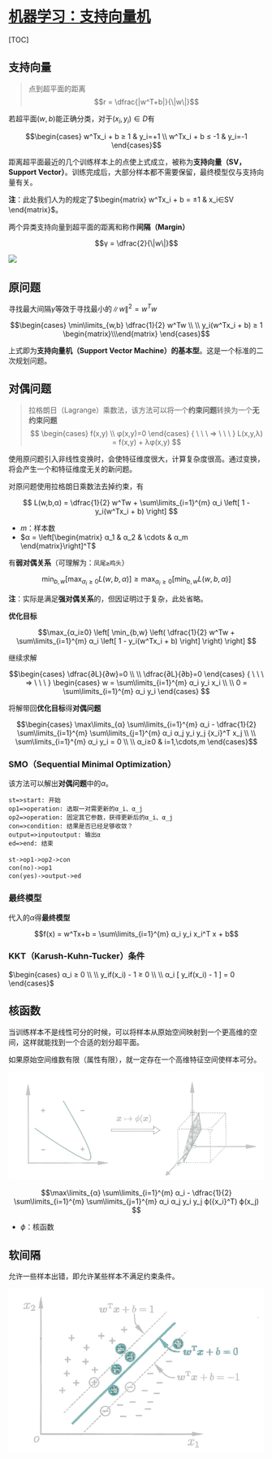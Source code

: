 <link rel='stylesheet' href='../../style/index.css'>
<script src='../../style/index.js'></script>

# [机器学习：支持向量机](./index.html)

[TOC]

## 支持向量

>点到超平面的距离
>$$r = \dfrac{|w^T+b|}{\|w\|}$$

若超平面$(w,b)$能正确分类，对于$(x_i,y_i)∈D$有

$$\begin{cases}
    w^Tx_i + b ≥  1 & y_i=+1
\\  w^Tx_i + b ≤ -1 & y_i=-1
\end{cases}$$

距离超平面最近的几个训练样本上的点使上式成立，被称为**支持向量（SV，Support Vector）**。训练完成后，大部分样本都不需要保留，最终模型仅与支持向量有关。

**注**：此处我们人为的规定了$\begin{matrix}
    w^Tx_i + b = ±1 & x_i∈SV
\end{matrix}$。

两个异类支持向量到超平面的距离和称作**间隔（Margin）**

$$γ = \dfrac{2}{\|w\|}$$

![](./images/svm_γ.png)

## 原问题

寻找最大间隔$γ$等效于寻找最小的$\|w\|^2 = w^Tw$

$$\begin{cases}
    \min\limits_{w,b} \dfrac{1}{2} w^Tw
\\
\\  y_i(w^Tx_i + b) ≥ 1 \begin{matrix}\\\end{matrix}
\end{cases}$$

上式即为**支持向量机（Support Vector Machine）的基本型**。这是一个标准的二次规划问题。

## 对偶问题

>拉格朗日（Lagrange）乘数法，该方法可以将一个**约束问题**转换为一个**无约束问题**
>$$
    \begin{cases}
        f(x,y)
    \\  φ(x,y)=0
    \end{cases}
    { \ \ \ ⇒ \ \ \ }
    L(x,y,λ) = f(x,y) + λφ(x,y)
$$

使用原问题引入非线性变换时，会使特征维度很大，计算复杂度很高。通过变换，将会产生一个和特征维度无关的新问题。

对原问题使用拉格朗日乘数法去掉约束，有

$$
    L(w,b,α) = 
        \dfrac{1}{2} w^Tw + 
        \sum\limits_{i=1}^{m} α_i \left[
            1 - y_i(w^Tx_i + b)
        \right]
$$

- $m$：样本数
- $α = \left[\begin{matrix}
    α_1 & α_2 & \cdots & α_m
\end{matrix}\right]^T$

有**弱对偶关系**（可理解为：`凤尾≥鸡头`）

$$
    \min_{b,w} \left[
        \max_{α_i≥0} L(w,b,α)
    \right]
    ≥
    \max_{α_i≥0} \left[
         \min_{b,w} L(w,b,α)
    \right]
$$

**注**：实际是满足**强对偶关系**的，但因证明过于复杂，此处省略。

**优化目标**

$$\max_{α_i≥0} \left[
    \min_{b,w} \left(
        \dfrac{1}{2} w^Tw + 
        \sum\limits_{i=1}^{m} α_i \left[
            1 - y_i(w^Tx_i + b)
        \right]
    \right)
\right]
$$

继续求解

$$\begin{cases}
    \dfrac{∂L}{∂w}=0
\\
\\  \dfrac{∂L}{∂b}=0
\end{cases}
{ \ \ \ ⇒ \ \ \ }
\begin{cases}
    w = \sum\limits_{i=1}^{m} α_i y_i x_i
\\
\\  0 = \sum\limits_{i=1}^{m} α_i y_i
\end{cases} 
$$

将解带回**优化目标**得**对偶问题**

$$\begin{cases}
    \max\limits_{α}
        \sum\limits_{i=1}^{m} α_i
        -
        \dfrac{1}{2} \sum\limits_{i=1}^{m} \sum\limits_{j=1}^{m}
            α_i α_j y_i y_j {x_i}^T x_j
\\
\\  \sum\limits_{i=1}^{m} α_i y_i = 0
\\
\\  α_i≥0 & i=1,\cdots,m
\end{cases}$$

### SMO（Sequential Minimal Optimization）

该方法可以解出**对偶问题**中的$α$。

```flow
st=>start: 开始
op1=>operation: 选取一对需更新的α_i、α_j
op2=>operation: 固定其它参数，获得更新后的α_i、α_j
con=>condition: 结果是否已经足够收敛？
output=>inputoutput: 输出α
ed=>end: 结束

st->op1->op2->con
con(no)->op1
con(yes)->output->ed
```

### 最终模型

代入的$α$得**最终模型**

$$f(x) = w^Tx+b = \sum\limits_{i=1}^{m} α_i y_i x_i^T x + b$$

### KKT（Karush-Kuhn-Tucker）条件

$\begin{cases}
    α_i ≥ 0
\\
\\  y_if(x_i) - 1 ≥ 0
\\
\\  α_i [ y_if(x_i) - 1 ] = 0
\end{cases}$

## 核函数

当训练样本不是线性可分的时候，可以将样本从原始空间映射到一个更高维的空间，这样就能找到一个合适的划分超平面。

如果原始空间维数有限（属性有限），就一定存在一个高维特征空间使样本可分。

![](./images/svm_core.png)



$$\max\limits_{α}
    \sum\limits_{i=1}^{m} α_i
    -
    \dfrac{1}{2} \sum\limits_{i=1}^{m} \sum\limits_{j=1}^{m}
        α_i α_j y_i y_j ϕ({x_i}^T) ϕ(x_j)
$$

- $ϕ$：核函数

## 软间隔

允许一些样本出错，即允许某些样本不满足约束条件。

![](./images/svm_soft.png)